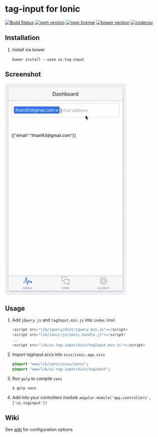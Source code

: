 # tag-input for Ionic

[![Build Status](https://travis-ci.org/ionic-widget/ui-tag-input.svg?branch=master)](https://travis-ci.org/ionic-widget/ui-tag-input)
[![npm version](https://img.shields.io/npm/v/ui-tag-input.svg)](https://www.npmjs.com/package/ui-tag-input)
[![npm license](https://img.shields.io/npm/l/ui-tag-input.svg)](https://www.npmjs.com/package/ui-tag-input)
[![bower version](https://img.shields.io/bower/v/ui-tag-input.svg)](https://github.com/ionic-widget/ui-tag-input)
[![codecov](https://codecov.io/gh/ionic-widget/ui-tag-input/branch/master/graph/badge.svg)](https://codecov.io/gh/ionic-widget/ui-tag-input)

## Installation

1. Install via bower

    `bower install --save ui-tag-input`

## Screenshot

![screenshot](https://github.com/ionic-widget/tag-input/blob/development/screenshot/screenshot.gif?raw=true "Screenshot")

## Usage

1. Add `jQuery.js` and `tagInput.min.js` into `index.html`

    ```javascript
    <script src="lib/jquery/dist/jquery.min.js"></script>
    <script src="lib/ionic/js/ionic.bundle.js"></script>
    ...
    <script src="lib/ui-tag-input/dist/tagInput.min.js"></script>
    ```
2. Import tagInput.sccs into `scss/ionic.app.scss`

    ```sass
    @import "www/lib/ionic/scss/ionic";
    @import "www/lib/ui-tag-input/dist/tagInput";
    ```

3. Run `gulp` to compile `sass`

    ```sh
    $ gulp sass
    ```

4. Add into your controllers module
    `angular.module('app.controllers', ['ui.taginput'])`

## Wiki

See [wiki](https://github.com/ionic-widget/ui-tag-input/wiki) for configuration options
